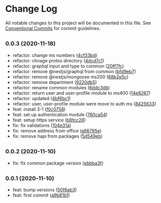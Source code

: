 # Change Log

All notable changes to this project will be documented in this file.
See [Conventional Commits](https://conventionalcommits.org) for commit guidelines.

## <small>0.0.3 (2020-11-18)</small>

* refactor: change ms numbers ([4cf33bd](https://github.com/gmahechas/erp/commit/4cf33bd))
* refactor: chnage protos directory ([4dcd7c1](https://github.com/gmahechas/erp/commit/4dcd7c1))
* refactor: graphql input and type to common ([20ff7fc](https://github.com/gmahechas/erp/commit/20ff7fc))
* refactor: remove @nestjs/graphql from common ([bfd9eb7](https://github.com/gmahechas/erp/commit/bfd9eb7))
* refactor: remove @nestjs/mongoose ms200 ([68b2e5c](https://github.com/gmahechas/erp/commit/68b2e5c))
* refactor: remove department ([9220db5](https://github.com/gmahechas/erp/commit/9220db5))
* refactor: rename common modules ([6ddc3db](https://github.com/gmahechas/erp/commit/6ddc3db))
* refactor: return user and user-profile module to ms400 ([14e8267](https://github.com/gmahechas/erp/commit/14e8267))
* refactor: updated ([4bf6bc1](https://github.com/gmahechas/erp/commit/4bf6bc1))
* refactor: user, user-profile module were move to auth ms ([8425633](https://github.com/gmahechas/erp/commit/8425633))
* feat: install 3-1 ([f0c0758](https://github.com/gmahechas/erp/commit/f0c0758))
* feat: set up authentication module ([760ca54](https://github.com/gmahechas/erp/commit/760ca54))
* feat: setup https service ([b8fcc28](https://github.com/gmahechas/erp/commit/b8fcc28))
* fix: fix validations ([104e31a](https://github.com/gmahechas/erp/commit/104e31a))
* fix: remove address from office ([a66795e](https://github.com/gmahechas/erp/commit/a66795e))
* fix: remove hapi from packages ([5d549eb](https://github.com/gmahechas/erp/commit/5d549eb))





## <small>0.0.2 (2020-11-10)</small>

* fix: fix common package version ([ebbba3f](https://github.com/gmahechas/erp/commit/ebbba3f))





## <small>0.0.1 (2020-11-10)</small>

* feat: bump versions ([50f6ab3](https://github.com/gmahechas/erp/commit/50f6ab3))
* feat: first commit ([a9b81b1](https://github.com/gmahechas/erp/commit/a9b81b1))
